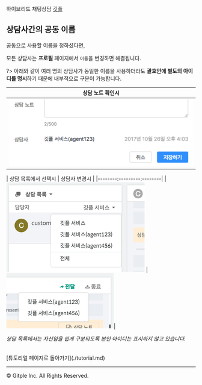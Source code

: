 하이브리드 채팅상담 [깃플](https://gitple.io)

## 상담사간의 공동 이름 

공동으로 사용할 이름을 정하셨다면,

모든 상담사는 **프로필** 페이지에서 `이름`을 변경하면 해결됩니다.

?> 아래와 같이 여러 명의 상담사가 동일한 이름을 사용하더라도 **괄호안에 별도의 아이디를 명시**하기 때문에 내부적으로 구분이 가능합니다. 

| 상담 노트 확인시 |
|-------|
|![WS SessionNote Samename](./assets/images/wsSessionNoteSamename.png) |

| 상담 목록에서 선택시 | 상담사 변경시 |
|--------:---------:--------|
|![WS RoomList Samename](./assets/images/wsRoomListSamename.png) | ![WS Transfer Samename](./assets/images/wsTransferSamename.png)|

_상담 목록에서는 자신임을 쉽게 구분되도록 본인 아이디는 표시하지 않고 있습니다._

<br>
[튜토리얼 페이지로 돌아가기](./tutorial.md)

---

© Gitple Inc. All Rights Reserved.
